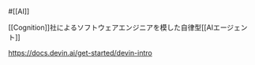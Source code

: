 #[[AI]]

[[Cognition]]社によるソフトウェアエンジニアを模した自律型[[AIエージェント]]

<https://docs.devin.ai/get-started/devin-intro>